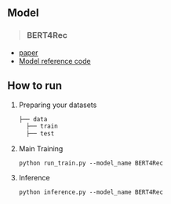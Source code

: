 ## Model
> ### BERT4Rec
- [paper](https://arxiv.org/abs/1904.06690v2)
- [Model reference code](https://github.com/jaywonchung/BERT4Rec-VAE-Pytorch)

## How to run

1. Preparing your datasets
    ```bash
    ├── data
      ├── train
      ├── test
    ```

2. Main Training
   ```
   python run_train.py --model_name BERT4Rec 
   ```

3. Inference
   ```
   python inference.py --model_name BERT4Rec 
   ```
